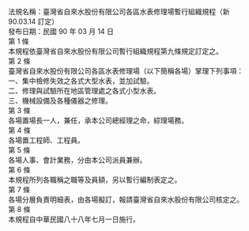 法規名稱：臺灣省自來水股份有限公司各區水表修理場暫行組織規程（新 90.03.14 訂定）  
發布日期：民國 90 年 03 月 14 日  
第 1 條  
本規程依臺灣省自來水股份有限公司暫行組織規程第九條規定訂定之。  
第 2 條  
臺灣省自來水股份有限公司各區水表修理場（以下簡稱各場）掌理下列事項：  
一、集中檢修失效之各式大型水表，並加試驗。  
二、修理與試驗所在地區管理處之各式小型水表。  
三、機械設備及各種儀器之修理。  
第 3 條  
各場置場長一人，兼任，承本公司總經理之命，綜理場務。  
第 4 條  
各場置工程師、工程員。  
第 5 條  
各場人事、會計業務，分由本公司派員兼辦。  
第 6 條  
本規程所列各職稱之職等及員額，另以暫行編制表定之。  
第 7 條  
各場分層負責明細表，由各場擬訂，報請臺灣省自來水股份有限公司核定之。  
第 8 條  
本規程自中華民國八十八年七月一日施行。  


